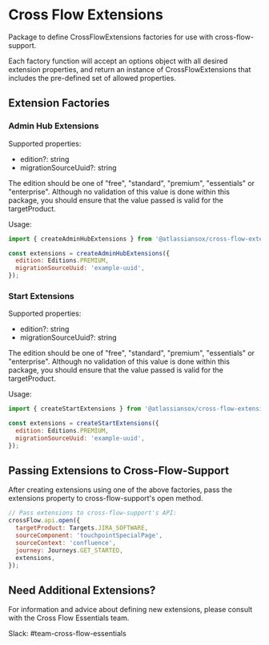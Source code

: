 # Cross Flow Extensions

Package to define CrossFlowExtensions factories for use with cross-flow-support.

Each factory function will accept an options object with all desired extension properties,
and return an instance of CrossFlowExtensions that includes the pre-defined set of allowed
properties.

## Extension Factories

### Admin Hub Extensions

Supported properties:

- edition?: string
- migrationSourceUuid?: string

The edition should be one of "free", "standard", "premium", "essentials" or "enterprise". Although no validation of this value is done within this package, you should ensure that the value passed is valid for the targetProduct.

Usage:

```js
import { createAdminHubExtensions } from '@atlassiansox/cross-flow-extensions/adminhub';

const extensions = createAdminHubExtensions({
  edition: Editions.PREMIUM,
  migrationSourceUuid: 'example-uuid',
});
```

### Start Extensions

Supported properties:

- edition?: string
- migrationSourceUuid?: string

The edition should be one of "free", "standard", "premium", "essentials" or "enterprise". Although no validation of this value is done within this package, you should ensure that the value passed is valid for the targetProduct.

Usage:

```js
import { createStartExtensions } from '@atlassiansox/cross-flow-extensions/start';

const extensions = createStartExtensions({
  edition: Editions.PREMIUM,
  migrationSourceUuid: 'example-uuid',
});
```

## Passing Extensions to Cross-Flow-Support

After creating extensions using one of the above factories, pass the extensions property to cross-flow-support's open method.

```js
// Pass extensions to cross-flow-support's API:
crossFlow.api.open({
  targetProduct: Targets.JIRA_SOFTWARE,
  sourceComponent: 'touchpointSpecialPage',
  sourceContext: 'confluence',
  journey: Journeys.GET_STARTED,
  extensions,
});
```

## Need Additional Extensions?

For information and advice about defining new extensions, please consult with the Cross Flow Essentials team.

Slack: #team-cross-flow-essentials
